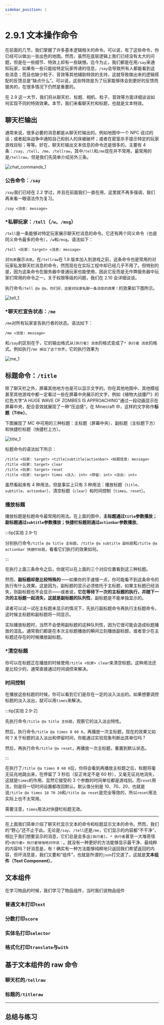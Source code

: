 ```yaml
---
sidebar_position: 1
---
```


# 2.9.1 文本操作命令

在前面的几节，我们掌握了许多基本逻辑相关的命令。可以说，有了这些命令，你已经可以做出一张出色的地图。然而，虽然在底层逻辑上我们已经没有太大的问题，但是在一些细节、特效上却有一些缺憾。迄今为止，我们都是在用`/say`来通知玩家，如果有一些只能给特定玩家传递的信息，`/say`会导致所有人都能看到这些消息；而且也缺少粒子、音效等其他辅助特效的支持，这就导致做出来的逻辑搭配的反馈总是“缺点什么”。可以说，这些特效是为了玩家能够体会到更好的反馈而服务的，在很多情况下仍然是重要的。

在 2.9 这一大节，我们将从聊天栏、标题、相机、粒子、音效等方面详细谈谈如何实现不同的特效效果。本节，我们来看聊天栏和标题，也就是文本特效。

## 聊天栏输出

通常来说，很多必要的消息都是从聊天栏输出的。例如地图中一个 NPC 说过的话；或者起床战争中通知自己和别人的床被破坏；或者在密室杀手提示特定的玩家游戏目标；等等。好在，聊天栏输出文本信息的命令还是很多的，主要有 4 条：`/say`、`/tell`、`/me`、`/tellraw`，其中`/tell`和`/me`现在并不常用，最常用的是`/tellraw`，但是我们先简单介绍另外三条。

![chat_commands_1](../img/section9/chat_commands_1.png)

### 公告命令：`/say`

`/say`我们已经在 2.2 学过，并且在前面我们一直在用，这里就不再多强调，我们再来看一眼语法作为复习。

```text title="/say的语法" showLineNumbers
/say <消息: message>
```

### *私聊玩家：`/tell`（`/w`、`/msg`）

`/tell`是一条能够对特定玩家展示聊天栏消息的命令。它还有两个同义命令（也是同义命令最多的命令），`/w`和`/msg`。语法如下：

```text title="/tell的语法" showLineNumbers
/tell <玩家: target> <消息: message>
```

对`玩家`展示`消息`。在`/tellraw`在 1.9 版本加入到游戏之前，这条命令也是常用的对玩家私发聊天栏消息的命令，然而现在在实际工程中却已经几乎不用了。但特别的是，因为这条命令在服务器中普通玩家也能使用，因此它反而是无作弊服务器中玩家们常用的命令之一。关于权限等级的问题，我们在 2.10 会详细谈谈。

执行命令`/tell @a @a，你们好，这是对玩家私聊一条消息的效果！`的效果如下图所示。

![tell_1](../img/section9/tell_1.png)

### *聊天栏宣告状态：`/me`

`/me`对所有玩家宣告执行者的状态。语法如下：

```text title="/tell的语法" showLineNumbers
/me <消息: message>
```

和`/say`的区别在于，它的输出格式从`[执行者] 消息`的格式变成了`* 执行者 消息`的格式。例如执行`/me 掉出了这个世界`，它的执行效果为

![me_1](../img/section9/me_1.png)

## 标题命令：`/title`

除了聊天栏之外，屏幕其他地方也是可以显示文字的。你在其他地图中、其他模组甚至其他游戏中都一定看过一些在屏幕中央展示的文字，例如《植物大战僵尸》的红色大字“A HUGE WAVE OF ZOMBIES IS APPROACHING”通过一段动画显示在屏幕中央，配合音效就展现了一种“压迫感”。在 Minecraft 中，这样的文字称作**标题（Title）**。

下图展现了 MC 中可用的三种标题：主标题（屏幕中央）、副标题（主标题下方）和快捷栏标题（快捷栏上方）。

![title_1](../img/section9/title_1.png)

标题命令的语法如下所示：

```text title="/tell的语法" showLineNumbers
/title <玩家: target> <title|subtitle|actionbar> <标题信息: message>
/title <玩家: target> clear
/title <玩家: target> reset
/title <玩家: target> times <淡入: int> <停留: int> <淡出: int>
```

虽然看起来有 4 种用法，但是事实上只有 3 种用法：播放标题（`title`、`subtitle`、`actionbar`）、清空标题（`clear`）和时间控制（`times`、`reset`）。

### 播放标题

播放标题是标题命令最常用的用法。在上面的图中，**主标题通过`title`参数播放；副标题通过`subtitle`参数播放；快捷栏标题则通过`actionbar`参数播放**。

:::tip[实验 2.9-1]

分别执行命令`/title @a title 主标题`、`/title @a subtitle 副标题`和`/title @a actionbar 快捷栏标题`，看看它们执行的效果如何。

:::

在执行上面三条命令之后，你就可以在上面的三个对应位置看到这三种标题。

然而，**副标题却是比较特殊的**——如果你的手速慢一点，你可能看不到这条命令的执行有什么效果。这是因为，副标题的显示必须依托于主标题，如果主标题已经消失，则副标题也不会显示——或者说，**它在等待下一次的主标题的执行，并随下一次的主标题一起消失，这就是副标题的队列性**，副标题是不能单独显示的。

读者可以试一试在主标题未显示的情况下，先执行副标题命令再执行主标题命令，这时候主标题和副标题将一同显示。

实际播放标题时，当然不会使用副标题的这种队列性，因为它很可能会造成标题播放的混乱。通常我们都是在本次主标题播放的瞬间立刻播放副标题，或者至少在主标题还存在的时候播放副标题。

### *清空标题

你可以在标题正在播放的时候使用`/title <玩家> clear`来清空标题。这种用法还是比较少的，通常直接通过时间调控来解决。

### 时间控制

在播放这些标题的时候，你可以看到它们是存在一定的淡入淡出的。如果想要调控标题的淡入淡出，就可以用`times`来解决。

:::tip[实验 2.9-2]

先执行命令`/title @a title 主标题`，观察它的淡入淡出特性。

然后，执行命令`/title @a times 0 60 0`，再播放一次主标题，现在的效果又如何？关于标题的淡入淡出和停留时间，你能通过实验现象判断出其单位吗？

然后，再执行命令`/title @a reset`，再播放一次主标题，重置到默认状态。

:::

在执行了`/title @a times 0 60 0`后，你将会看到再播放主标题之后，标题将毫无征兆地跳出来，在停留了 3 秒后（反正肯定不是 60 秒），又毫无征兆地消失，这就是`times`的作用，显然它接受的 3 个参数的时间单位都是游戏刻。而`reset`用法，则是将一切时间设置都改回默认。默认值分别是 10、70、20，也就是说`/title @a times 10 70 20`和`/title @a reset`是完全等效的，所以`reset`用法实际上也不太常用。

需要注意，`times`用法对快捷栏标题无效。

---

在上面我们简单介绍了聊天栏显示文本的命令和标题显示文本的命令。然而，我们的“野心”还不止于此。无论是`/say`、`/tell`还是`/me`，它们显示的内容都“不干净”，相比于我们想要显示的消息，它们总是会多出`[执行者]`、`* 执行者`甚至一大堆奇怪的`<执行者> 执行者悄悄地对你说：`。就没有一种更好的方法能够显示最干净、最纯粹的内容吗？好消息是，有！确实有一种方法能够纯粹地只返回我们希望返回的内容，但坏消息是，我们又要和“组件”，也就是所谓的`json`打交道了。这就是**文本组件（Text Component）**。

## 文本组件

在学习物品的时候，我们学习了物品组件，当时我们说物品组件

### 普通文本打印`text`

### 分数打印`score`

### 实体名打印`selector`

### 格式化打印`translate`与`with`

## 基于文本组件的 raw 命令

### 聊天栏的`/tellraw`

### 标题的`/titleraw`

---

## 总结与练习
